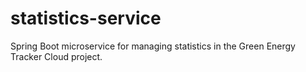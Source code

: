 # statistics-service
Spring Boot microservice for managing statistics in the Green Energy Tracker Cloud project.
